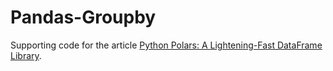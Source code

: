 # Pandas-Groupby

Supporting code for the article [Python Polars: A Lightening-Fast DataFrame Library](https://realpython.com/polars-python-lightening-fast-dataframe-library/).
